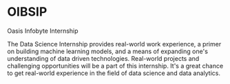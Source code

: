 # OIBSIP

Oasis Infobyte Internship

The Data Science Internship provides real-world work experience, a primer on building machine learning models, and a means of expanding one's understanding of data driven technologies. Real-world projects and challenging opportunities will be a part of this internship. It's a great chance to get real-world experience in the field of data science and data analytics.


